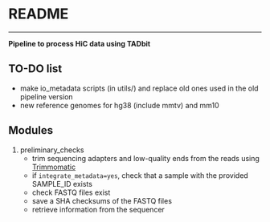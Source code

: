 # README
---------------------------------------------------------------------------------------------------

**Pipeline to process HiC data using TADbit**

## TO-DO list
- make io_metadata scripts (in utils/) and replace old ones used in the old pipeline version
- new reference genomes for hg38 (include mmtv) and mm10


## Modules
1. preliminary_checks
	- trim sequencing adapters and low-quality ends from the reads using [Trimmomatic](http://www.usadellab.org/cms/?page=trimmomatic)
	- if `integrate_metadata=yes`, check that a sample with the provided SAMPLE_ID exists
	- check FASTQ files exist
	- save a SHA checksums of the FASTQ files
	- retrieve information from the sequencer  
